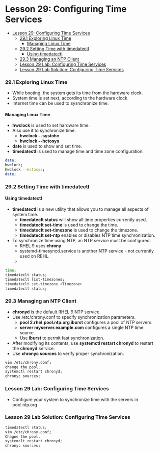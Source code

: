 # Lesson 29: Configuring Time Services

- [Lesson 29: Configuring Time Services](#lesson-29-configuring-time-services)
    - [29.1 Exploring Linux Time](#291-exploring-linux-time)
      - [Managing Linux Time](#managing-linux-time)
    - [29.2 Setting Time with timedatectl](#292-setting-time-with-timedatectl)
      - [Using timedatectl](#using-timedatectl)
    - [29.3 Managing an NTP Client](#293-managing-an-ntp-client)
    - [Lesson 29 Lab: Configuring Time Services](#lesson-29-lab-configuring-time-services)
    - [Lesson 29 Lab Solution: Configuring Time Services](#lesson-29-lab-solution-configuring-time-services)

### 29.1 Exploring Linux Time

- While booting, the system gets its time from the hardware clock.
- System time is set next, according to the hardware clock.
- Internet time can be used to sysnchronize time.

#### Managing Linux Time

- **hwclock** is used to set hardware time.
- Also use it to synchronize time.
  - **hwclock --systohc**
  - **hwclock --hctosys**
- **date** is used to show and set time.
- **timedatectl** is used to manage time and time zone configuration.

```bash
date;
hwclock;
hwclock --hctosys;
date;
```

### 29.2 Setting Time with timedatectl

#### Using timedatectl

- **timedatectl** is a new utility that allows you to manage all aspects of system time.
  - **timedateclt status** will show all time properties currently used.
  - **timedateclt set-time** is used to change the time.
  - **timedateclt set-timezone** is used to change the timezone.
  - **timedateclt set-ntp** enables or disables NTP time synchronization.
- To synchronize time using NTP, an NTP service must be configured.
  - RHEL 9 uses **chrony**
  - systemd-timesyncd.service is another NTP service - not currently used on REHL.
  - 
```bash
time;
timedateclt status;
timedateclt list-timezones;
timedateclt set-timezone <Timezone>
timedateclt status;
```

### 29.3 Managing an NTP Client

- **chronyd** is the default RHEL 9 NTP service.
- Use /etc/chrony.conf to specify synchronization parameters.
  - **pool 2.rhel.pool.ntp.org iburst** configures a pool of NTP servers.
  - **server myserver.example.com** configures a single NTP time source.
  - Use **iburst** to permit fast synchronization.
- After modifying its contents, use **systemctl restart chronyd** to restart the **chronyd** service.
- Use **chronyc sources** to verify proper synchronization.

```bash
vim /etc/chrony.conf;
change the pool.
systemctl restart chronyd;
chronyc sources;
```

### Lesson 29 Lab: Configuring Time Services

- Configure your system to synchronize time with the servers in pool.ntp.org

### Lesson 29 Lab Solution: Configuring Time Services

```bash
timedatectl status;
vim /etc/chrony.conf;
Chagne the pool.
systemclt restart chronyd;
chronyc sources;
```

